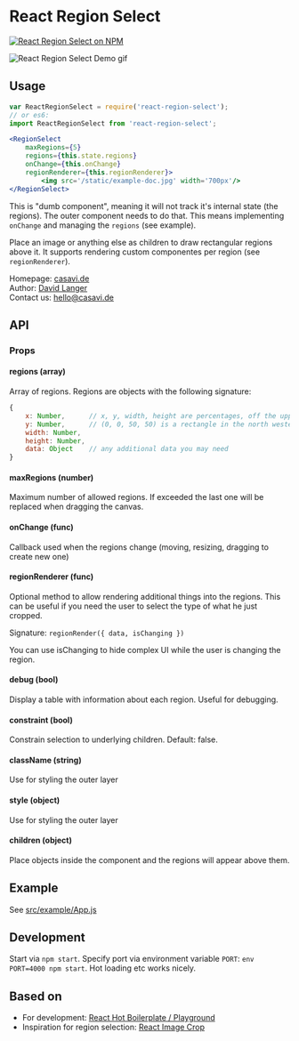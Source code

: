 # React Region Select

[![React Region Select on NPM](https://img.shields.io/npm/v/react-region-select.svg)](https://www.npmjs.com/package/react-region-select)

![React Region Select Demo gif](https://github.com/casavi/react-region-select/blob/master/demo.gif?raw=true)

## Usage

```jsx
var ReactRegionSelect = require('react-region-select');
// or es6:
import ReactRegionSelect from 'react-region-select';
```

```jsx
<RegionSelect
	maxRegions={5}
	regions={this.state.regions}
	onChange={this.onChange}
	regionRenderer={this.regionRenderer}>
		<img src='/static/example-doc.jpg' width='700px'/>
</RegionSelect>
```

This is "dumb component", meaning it will not track it's internal state (the regions). The outer component needs to do
that. This means implementing `onChange` and managing the `regions` (see example).

Place an image or anything else as children to draw rectangular regions above it. It supports rendering custom componentes
per region (see `regionRenderer`).

Homepage: [casavi.de](http://casavi.de/)  
Author: [David Langer](https://github.com/davidlanger)  
Contact us: <hello@casavi.de>  

## API

### Props

#### regions (array)

Array of regions. Regions are objects with the following signature:

```jsx
{
	x: Number,      // x, y, width, height are percentages, off the upper left corner
	y: Number,      // (0, 0, 50, 50) is a rectangle in the north western corner of the image
	width: Number,
	height: Number,
	data: Object    // any additional data you may need
}
```

#### maxRegions (number)

Maximum number of allowed regions. If exceeded the last one will be replaced when dragging the canvas.

#### onChange (func)

Callback used when the regions change (moving, resizing, dragging to create new one)

#### regionRenderer (func)

Optional method to allow rendering additional things into the regions. This can be useful if you need the user to select
the type of what he just cropped.

Signature: `regionRender({ data, isChanging })`

You can use isChanging to hide complex UI while the user is changing the region.

#### debug (bool)

Display a table with information about each region. Useful for debugging.

#### constraint (bool)

Constrain selection to underlying children. Default: false.

#### className (string)

Use for styling the outer layer

#### style (object)

Use for styling the outer layer

#### children (object)

Place objects inside the component and the regions will appear above them.

## Example

See [src/example/App.js](./src/example/App.js)

## Development

Start via `npm start`. Specify port via environment variable `PORT`: `env PORT=4000 npm start`. Hot loading etc works nicely.

## Based on

- For development:  [React Hot Boilerplate / Playground](https://github.com/timuric/react-prototype-playground)
- Inspiration for region selection: [React Image Crop](https://github.com/DominicTobias/react-image-crop)
